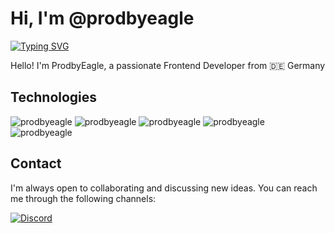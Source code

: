 # Hi, I'm @prodbyeagle

[![Typing SVG](https://readme-typing-svg.demolab.com?font=Geist+Mono+Medium&pause=1000&color=C488FF&multiline=true&random=false&width=435&lines=HELLO+STRANGER)](https://prodbyeagle.vercel.app#socials)

Hello! I'm ProdbyEagle, a passionate Frontend Developer from :de: Germany

## Technologies

![prodbyeagle](https://badges.penpow.dev/badges/built-with/javascript/compact-minimal.avif)
![prodbyeagle](https://badges.penpow.dev/badges/built-with/react/compact-minimal.avif)
![prodbyeagle](https://badges.penpow.dev/badges/built-with/typescript/compact-minimal.webp)
![prodbyeagle](https://badges.penpow.dev/badges/built-with/tailwindcss/compact-minimal.webp)
![prodbyeagle](https://badges.penpow.dev/badges/built-with/next/compact-minimal.webp)

## Contact

I'm always open to collaborating and discussing new ideas. You can reach me through the following channels:

[![Discord](https://badges.penpow.dev/badges/social/discord-singular/cozy.webp)](https://discord.gg/V33nExqB68)
